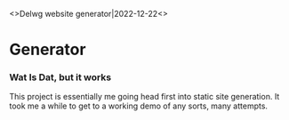 <<TAG>>Delwg website generator|2022-12-22<<TAG>>
# Generator
### Wat Is Dat, but it works
This project is essentially me going head first into static site generation. 
It took me a while to get to a working demo of any sorts, many attempts.
